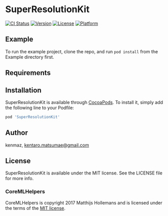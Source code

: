 # SuperResolutionKit

[![CI Status](https://img.shields.io/travis/kenmaz/SuperResolutionKit.svg?style=flat)](https://travis-ci.org/kenmaz/SuperResolutionKit)
[![Version](https://img.shields.io/cocoapods/v/SuperResolutionKit.svg?style=flat)](https://cocoapods.org/pods/SuperResolutionKit)
[![License](https://img.shields.io/cocoapods/l/SuperResolutionKit.svg?style=flat)](https://cocoapods.org/pods/SuperResolutionKit)
[![Platform](https://img.shields.io/cocoapods/p/SuperResolutionKit.svg?style=flat)](https://cocoapods.org/pods/SuperResolutionKit)

## Example

To run the example project, clone the repo, and run `pod install` from the Example directory first.

## Requirements

## Installation

SuperResolutionKit is available through [CocoaPods](https://cocoapods.org). To install
it, simply add the following line to your Podfile:

```ruby
pod 'SuperResolutionKit'
```

## Author

kenmaz, kentaro.matsumae@gmail.com

## License

SuperResolutionKit is available under the MIT license. See the LICENSE file for more info.

### CoreMLHelpers
CoreMLHelpers is copyright 2017 Matthijs Hollemans and is licensed under the terms of the [MIT license](https://github.com/hollance/CoreMLHelpers/blob/master/LICENSE.txt).
